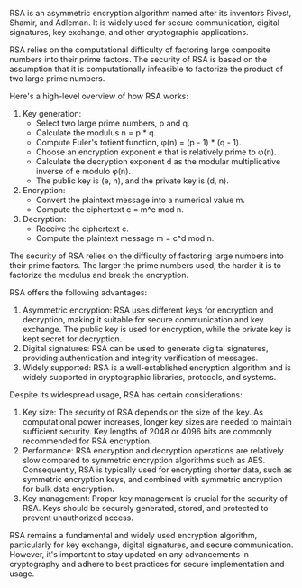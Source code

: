 RSA is an asymmetric encryption algorithm named after its inventors Rivest, Shamir, and Adleman. It is widely used for secure communication, digital signatures, key exchange, and other cryptographic applications.

RSA relies on the computational difficulty of factoring large composite numbers into their prime factors. The security of RSA is based on the assumption that it is computationally infeasible to factorize the product of two large prime numbers.

Here's a high-level overview of how RSA works:

1.  Key generation:
    -   Select two large prime numbers, p and q.
    -   Calculate the modulus n = p * q.
    -   Compute Euler's totient function, φ(n) = (p - 1) * (q - 1).
    -   Choose an encryption exponent e that is relatively prime to φ(n).
    -   Calculate the decryption exponent d as the modular multiplicative inverse of e modulo φ(n).
    -   The public key is (e, n), and the private key is (d, n).
2.  Encryption:
    -   Convert the plaintext message into a numerical value m.
    -   Compute the ciphertext c = m^e mod n.
3.  Decryption:
    -   Receive the ciphertext c.
    -   Compute the plaintext message m = c^d mod n.

The security of RSA relies on the difficulty of factoring large numbers into their prime factors. The larger the prime numbers used, the harder it is to factorize the modulus and break the encryption.

RSA offers the following advantages:

1.  Asymmetric encryption: RSA uses different keys for encryption and decryption, making it suitable for secure communication and key exchange. The public key is used for encryption, while the private key is kept secret for decryption.
2.  Digital signatures: RSA can be used to generate digital signatures, providing authentication and integrity verification of messages.
3.  Widely supported: RSA is a well-established encryption algorithm and is widely supported in cryptographic libraries, protocols, and systems.

Despite its widespread usage, RSA has certain considerations:

1.  Key size: The security of RSA depends on the size of the key. As computational power increases, longer key sizes are needed to maintain sufficient security. Key lengths of 2048 or 4096 bits are commonly recommended for RSA encryption.
2.  Performance: RSA encryption and decryption operations are relatively slow compared to symmetric encryption algorithms such as AES. Consequently, RSA is typically used for encrypting shorter data, such as symmetric encryption keys, and combined with symmetric encryption for bulk data encryption.
3.  Key management: Proper key management is crucial for the security of RSA. Keys should be securely generated, stored, and protected to prevent unauthorized access.

RSA remains a fundamental and widely used encryption algorithm, particularly for key exchange, digital signatures, and secure communication. However, it's important to stay updated on any advancements in cryptography and adhere to best practices for secure implementation and usage.